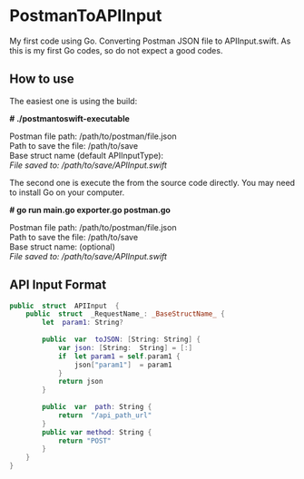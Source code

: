 # PostmanToAPIInput
My first code using Go. Converting Postman JSON file to APIInput.swift. As this is my first Go codes, so do not expect a good codes.

## How to use
The easiest one is using the build: 
    
**\# ./postmantoswift-executable**   
    
Postman file path: /path/to/postman/file.json  
Path to save the file: /path/to/save  
Base struct name (default APIInputType):  
*File saved to: /path/to/save/APIInput.swift*

The second one is execute the from the source code directly. You may need to install Go on your computer.

**\# go run main.go exporter.go postman.go**    
    
Postman file path: /path/to/postman/file.json  
Path to save the file: /path/to/save  
Base struct name: (optional)  
*File saved to: /path/to/save/APIInput.swift*

## API Input Format
```swift
public  struct  APIInput  {
	public  struct  _RequestName_: _BaseStructName_ {
		let  param1: String?
		
		public  var  toJSON: [String: String] {
			var json: [String:  String] = [:]
			if  let param1 = self.param1 {
				json["param1"]  = param1
			}
			return json
		}
		
		public  var  path: String {
			return  "/api_path_url"
		} 
		public var method: String {
			return "POST"
		}
	}
}
```
